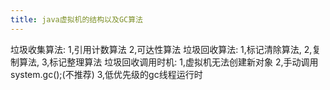 ```yaml
---
title: java虚拟机的结构以及GC算法
---
```

垃圾收集算法:
1,引用计数算法
2,可达性算法
垃圾回收算法:
1,标记清除算法,
2,复制算法,
3,标记整理算法
垃圾回收调用时机:
1,虚拟机无法创建新对象
2,手动调用system.gc();(不推荐)
3,低优先级的gc线程运行时
